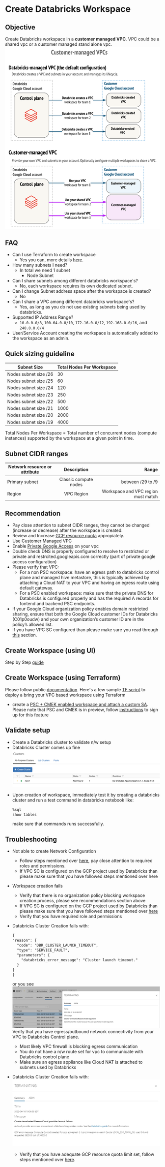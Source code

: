 # Create Databricks Workspace

## Objective
Create Databricks workspace in a **customer managed VPC**. VPC could be a shared vpc or a customer managed stand alone vpc.
![](./images/customer-managed-vpc.png)

## FAQ
* Can I use Terraform to create workspace
  * Yes you can, more details [here](https://registry.terraform.io/providers/databricks/databricks/latest/docs/guides/gcp-workspace).
* How many subnets I need?
  * In total we need 1 subnet
    * Node Subnet 
* Can I share subnets among different databricks workspace's?
  * No, each workspace requires its own dedicated subnet.
* Can I change Subnet address space after the workspace is created?
  * No
* Can I share a VPC among different databricks workspace's?
  * Yes, as long as you do not use existing subnets being used by databricks.
* Supported IP Address Range?
  * `10.0.0.0/8`, `100.64.0.0/10`, `172.16.0.0/12`, `192.168.0.0/16`, and `240.0.0.0/4`
* User/Service Account creating the workspace is automatically added to the workspace as an admin.

## Quick sizing guideline

| Subnet Size                                                                 | Total Nodes Per Workspace |
|-----------------------------------------------------------------------------|---------------------------|
| Nodes subnet size   /26 |             30            |
| Nodes subnet size   /25 |             60            |
| Nodes subnet size   /24 |            120            |
| Nodes subnet size   /23 |            250            |
| Nodes subnet size   /22 |            500            |
| Nodes subnet size   /21 |            1000           |
| Nodes subnet size   /20 |            2000           |
| Nodes subnet size   /19 |            4000           |

Total Nodes Per Workspace = Total number of concurrent nodes (compute instances) supported by the workspace at a given point in time.

## Subnet CIDR ranges


| Network resource or attribute   | Description      | Range |
|----------|:-------------:|------:|
| Primary subnet |  Classic compute nodes | between /29 to /9 |
| Region | VPC Region |    Workspace and VPC region must match |

## Recommendation

* Pay close attention to subnet CIDR ranges, they cannot be changed (increase or decrease) after the workspace is created.
* Review and Increase [GCP resource quota](https://docs.gcp.databricks.com/administration-guide/account-settings-gcp/quotas.html) appropiately.
* Use Customer Managed VPC
* Enable [Private Google Access](./security/Configure-PrivateGoogleAccess.md) on your vpc
* Double check DNS is properly configured to resolve to restricted or private and restrcited.googleapis.com correctly (part of private google access configuration)
* Please verify that VPC:
  * For a non PSC workspace: have an egress path to databricks control plane and managed hive metastore, this is typically achieved by attaching a Cloud NAT to your VPC and having an egress route using default gateway.
  * For a PSC enabled workspace: make sure that the private DNS for Databricks is configured properly and has the required A records for fontend and backend PSC endpoints.
* If your Google Cloud organization policy enables domain restricted sharing, ensure that both the Google Cloud customer IDs for Databricks (C01p0oudw) and your own organization’s customer ID are in the policy’s allowed list.
* If you have VPC SC configured than please make sure you read through [this](./security/Configure-VPC-SC.md) section.


## Create Workspace (using UI)
Step by Step [guide](https://docs.gcp.databricks.com/administration-guide/cloud-configurations/gcp/customer-managed-vpc.html)

## Create Workspace (using Terraform)
Please follow public [documentation](https://registry.terraform.io/providers/databricks/databricks/latest/docs/guides/gcp-workspace). Here's a few sample [TF script](./templates/terraform-scripts/readme.md) to deploy a bring your VPC based workspace using Terraform

* create a [PSC + CMEK enabled workspace and attach a custom SA](./templates/terraform-scripts/byovpc-psc-cmek-ws). Please note that PSC and CMEK is in preview, follow [instructions](https://docs.gcp.databricks.com/administration-guide/cloud-configurations/gcp/private-service-connect.html#step-1-enable-your-account-for-private-service-connect) to sign up for this feature
  
## Validate setup
- Create a Databricks cluster to validate n/w setup
- Databricks Cluster comes up fine
![](./images/test-cluster-comesup1.png)


* Upon creation of workspace, immediately test it by creating a databricks cluster and run a test command in databricks notebook like:
  ```
  %sql
  show tables
  ```
  make sure that commands runs successfully.


## Troubleshooting

* Not able to create Network Configuration
  * Follow steps mentioned over [here](https://docs.gcp.databricks.com/administration-guide/cloud-configurations/gcp/customer-managed-vpc.html), pay close attention to required roles and permissions.
  * If VPC SC is configured on the GCP project used by Databricks than please make sure that you have followed steps mentioned over here
* Workspace creation fails
  * Verify that there is no organization policy blocking workspace creation process, please see recommendations section above
  * If VPC SC is configured on the GCP project used by Databricks than please make sure that you have followed steps mentioned over [here](./security/Configure-VPC-SC.md)
  * Verify that you have required role and permissions
* Databricks Cluster Creation fails with:
  ```
  {
  "reason": {
    "code": "DBR_CLUSTER_LAUNCH_TIMEOUT",
    "type": "SERVICE_FAULT",
    "parameters": {
      "databricks_error_message": "Cluster launch timeout."
    }
  }
  }
  ```
  or you see ![cluster-launch-failure](./images/cluster-launch-failure1.png)
  Verify that you have egress/outbound network connectivity from your VPC to Databricks Control plane.
    - Most likely VPC firewall is blocking egress communication
    - You do not have a n/w route set for vpc to communicate with Databricks control plane
    - Make sure an egress appliance like Cloud NAT is attached to subnets used by Databricks

* Databricks Cluster Creation fails with:
![cluster-launch-failure2](./images/cluster-launch-failure2.png)
  - Verify that you have adequate GCP resource quota limit set, follow steps mentioned over [here](https://docs.gcp.databricks.com/administration-guide/account-settings-gcp/quotas.html).

